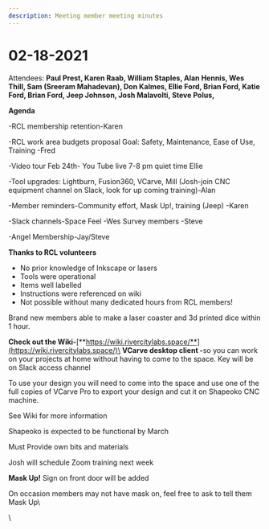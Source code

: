 ```yaml
---
description: Meeting member meeting minutes
---
```


# 02-18-2021

Attendees: **Paul Prest, Karen Raab, William Staples, Alan Hennis, Wes Thill, Sam (Sreeram Mahadevan), Don Kalmes, Ellie Ford, Brian Ford, Katie Ford, Brian Ford, Jeep Johnson, Josh Malavolti, Steve Polus,**

**Agenda**

-RCL membership retention-Karen

-RCL work area budgets proposal Goal: Safety, Maintenance, Ease of Use, Training -Fred

-Video tour Feb 24th- You Tube live 7-8 pm quiet time Ellie

-Tool upgrades: Lightburn, Fusion360, VCarve, Mill (Josh-join CNC equipment channel on Slack, look for up coming training)-Alan

-Member reminders-Community effort, Mask Up!, training (Jeep) -Karen

-Slack channels-Space Feel  -Wes Survey members -Steve

-Angel Membership-Jay/Steve

**Thanks to RCL volunteers**

* No prior knowledge of Inkscape or lasers
* Tools were operational
* Items well labelled
* Instructions were referenced on wiki
* Not possible without many dedicated hours from RCL members!

Brand new members able to make a laser coaster and 3d printed dice within 1 hour.

**Check out the Wiki-**[**https://wiki.rivercitylabs.space/**](https://wiki.rivercitylabs.space/)\
**VCarve desktop client -**&#x73;o you can work on your projects at home without having to come to the space. Key will be on Slack access channel

To use your design you will need to come into the space and use one of the full copies of VCarve Pro to export your design and cut it on Shapeoko CNC machine.

See Wiki for more information

Shapeoko is expected to be functional by March

Must Provide own bits and materials &#x20;

Josh will schedule Zoom training next week

**Mask Up!** Sign on front door will be added

On occasion members may not have mask on, feel free to ask to tell them Mask Up\


\

